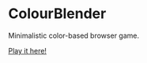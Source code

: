 # ColourBlender
Minimalistic color-based browser game.

[Play it here!](http://evgenytt.github.io/ColorBlender/)
